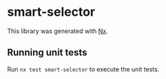 # smart-selector

This library was generated with [Nx](https://nx.dev).

## Running unit tests

Run `nx test smart-selector` to execute the unit tests.
